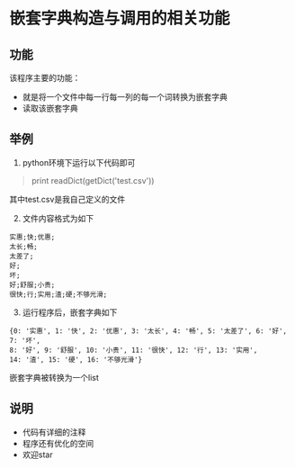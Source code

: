 # 嵌套字典构造与调用的相关功能

## 功能

该程序主要的功能：
- 就是将一个文件中每一行每一列的每一个词转换为嵌套字典
- 读取该嵌套字典


## 举例

1. python环境下运行以下代码即可

> print readDict(getDict('test.csv'))

其中test.csv是我自己定义的文件

2. 文件内容格式为如下

```
实惠;快;优惠;
太长;畅;
太差了;
好;
坏;
好;舒服;小贵;
很快;行;实用;渣;硬;不够光滑;
```

3. 运行程序后，嵌套字典如下

```
{0: '实惠', 1: '快', 2: '优惠', 3: '太长', 4: '畅', 5: '太差了', 6: '好', 7: '坏', 
8: '好', 9: '舒服', 10: '小贵', 11: '很快', 12: '行', 13: '实用', 
14: '渣', 15: '硬', 16: '不够光滑'}
```

嵌套字典被转换为一个list

## 说明

- 代码有详细的注释
- 程序还有优化的空间
- 欢迎star
